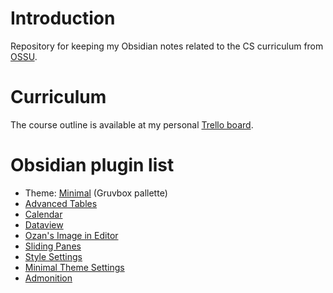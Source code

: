 # Introduction

Repository for keeping my Obsidian notes related to the CS curriculum from [OSSU](https://github.com/ossu/computer-science).

# Curriculum

The course outline is available at my personal [Trello board](https://trello.com/b/f4VBqRjL/ossu-cs).

# Obsidian plugin list

- Theme: [Minimal](https://github.com/kepano/obsidian-minimal) (Gruvbox pallette)
- [Advanced Tables](https://github.com/tgrosinger/advanced-tables-obsidian)
- [Calendar](https://github.com/liamcain/obsidian-calendar-plugin)
- [Dataview](https://github.com/blacksmithgu/obsidian-dataview)
- [Ozan's Image in Editor](https://github.com/ozntel/oz-image-in-editor-obsidian)
- [Sliding Panes](https://github.com/deathau/sliding-panes-obsidian)
- [Style Settings](https://github.com/mgmeyers/obsidian-style-settings)
- [Minimal Theme Settings](https://github.com/kepano/obsidian-minimal-settings)
- [Admonition](https://github.com/valentine195/obsidian-admonition)

